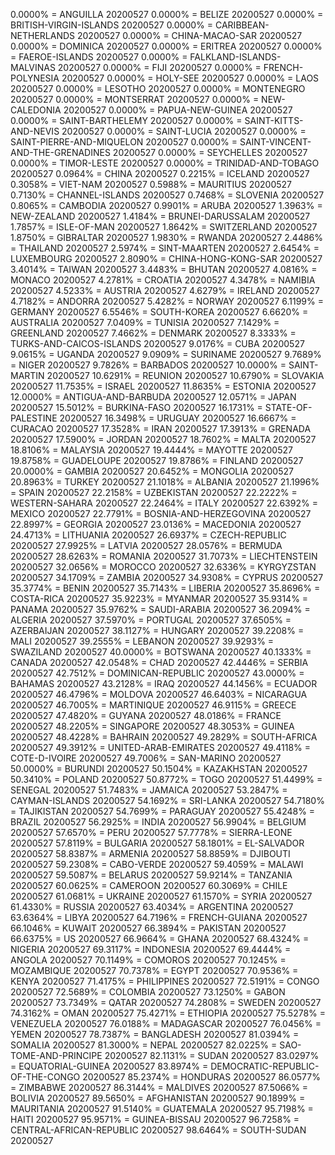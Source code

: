 0.0000% = ANGUILLA 20200527 
0.0000% = BELIZE 20200527 
0.0000% = BRITISH-VIRGIN-ISLANDS 20200527 
0.0000% = CARIBBEAN-NETHERLANDS 20200527 
0.0000% = CHINA-MACAO-SAR 20200527 
0.0000% = DOMINICA 20200527 
0.0000% = ERITREA 20200527 
0.0000% = FAEROE-ISLANDS 20200527 
0.0000% = FALKLAND-ISLANDS-MALVINAS 20200527 
0.0000% = FIJI 20200527 
0.0000% = FRENCH-POLYNESIA 20200527 
0.0000% = HOLY-SEE 20200527 
0.0000% = LAOS 20200527 
0.0000% = LESOTHO 20200527 
0.0000% = MONTENEGRO 20200527 
0.0000% = MONTSERRAT 20200527 
0.0000% = NEW-CALEDONIA 20200527 
0.0000% = PAPUA-NEW-GUINEA 20200527 
0.0000% = SAINT-BARTHELEMY 20200527 
0.0000% = SAINT-KITTS-AND-NEVIS 20200527 
0.0000% = SAINT-LUCIA 20200527 
0.0000% = SAINT-PIERRE-AND-MIQUELON 20200527 
0.0000% = SAINT-VINCENT-AND-THE-GRENADINES 20200527 
0.0000% = SEYCHELLES 20200527 
0.0000% = TIMOR-LESTE 20200527 
0.0000% = TRINIDAD-AND-TOBAGO 20200527 
0.0964% = CHINA 20200527 
0.2215% = ICELAND 20200527 
0.3058% = VIET-NAM 20200527 
0.5988% = MAURITIUS 20200527 
0.7130% = CHANNEL-ISLANDS 20200527 
0.7468% = SLOVENIA 20200527 
0.8065% = CAMBODIA 20200527 
0.9901% = ARUBA 20200527 
1.3963% = NEW-ZEALAND 20200527 
1.4184% = BRUNEI-DARUSSALAM 20200527 
1.7857% = ISLE-OF-MAN 20200527 
1.8642% = SWITZERLAND 20200527 
1.8750% = GIBRALTAR 20200527 
1.9830% = RWANDA 20200527 
2.4486% = THAILAND 20200527 
2.5974% = SINT-MAARTEN 20200527 
2.6454% = LUXEMBOURG 20200527 
2.8090% = CHINA-HONG-KONG-SAR 20200527 
3.4014% = TAIWAN 20200527 
3.4483% = BHUTAN 20200527 
4.0816% = MONACO 20200527 
4.2781% = CROATIA 20200527 
4.3478% = NAMIBIA 20200527 
4.5233% = AUSTRIA 20200527 
4.6279% = IRELAND 20200527 
4.7182% = ANDORRA 20200527 
5.4282% = NORWAY 20200527 
6.1199% = GERMANY 20200527 
6.5546% = SOUTH-KOREA 20200527 
6.6620% = AUSTRALIA 20200527 
7.0409% = TUNISIA 20200527 
7.1429% = GREENLAND 20200527 
7.4662% = DENMARK 20200527 
8.3333% = TURKS-AND-CAICOS-ISLANDS 20200527 
9.0176% = CUBA 20200527 
9.0615% = UGANDA 20200527 
9.0909% = SURINAME 20200527 
9.7689% = NIGER 20200527 
9.7826% = BARBADOS 20200527 
10.0000% = SAINT-MARTIN 20200527 
10.6291% = REUNION 20200527 
10.6790% = SLOVAKIA 20200527 
11.7535% = ISRAEL 20200527 
11.8635% = ESTONIA 20200527 
12.0000% = ANTIGUA-AND-BARBUDA 20200527 
12.0571% = JAPAN 20200527 
15.5012% = BURKINA-FASO 20200527 
16.1731% = STATE-OF-PALESTINE 20200527 
16.3498% = URUGUAY 20200527 
16.6667% = CURACAO 20200527 
17.3528% = IRAN 20200527 
17.3913% = GRENADA 20200527 
17.5900% = JORDAN 20200527 
18.7602% = MALTA 20200527 
18.8106% = MALAYSIA 20200527 
19.4444% = MAYOTTE 20200527 
19.8758% = GUADELOUPE 20200527 
19.8786% = FINLAND 20200527 
20.0000% = GAMBIA 20200527 
20.6452% = MONGOLIA 20200527 
20.8963% = TURKEY 20200527 
21.1018% = ALBANIA 20200527 
21.1996% = SPAIN 20200527 
22.2158% = UZBEKISTAN 20200527 
22.2222% = WESTERN-SAHARA 20200527 
22.2464% = ITALY 20200527 
22.6392% = MEXICO 20200527 
22.7791% = BOSNIA-AND-HERZEGOVINA 20200527 
22.8997% = GEORGIA 20200527 
23.0136% = MACEDONIA 20200527 
24.4713% = LITHUANIA 20200527 
26.6937% = CZECH-REPUBLIC 20200527 
27.9925% = LATVIA 20200527 
28.0576% = BERMUDA 20200527 
28.6263% = ROMANIA 20200527 
31.7073% = LIECHTENSTEIN 20200527 
32.0656% = MOROCCO 20200527 
32.6336% = KYRGYZSTAN 20200527 
34.1709% = ZAMBIA 20200527 
34.9308% = CYPRUS 20200527 
35.3774% = BENIN 20200527 
35.7143% = LIBERIA 20200527 
35.8696% = COSTA-RICA 20200527 
35.9223% = MYANMAR 20200527 
35.9314% = PANAMA 20200527 
35.9762% = SAUDI-ARABIA 20200527 
36.2094% = ALGERIA 20200527 
37.5970% = PORTUGAL 20200527 
37.6505% = AZERBAIJAN 20200527 
38.1127% = HUNGARY 20200527 
39.2208% = MALI 20200527 
39.2555% = LEBANON 20200527 
39.9293% = SWAZILAND 20200527 
40.0000% = BOTSWANA 20200527 
40.1333% = CANADA 20200527 
42.0548% = CHAD 20200527 
42.4446% = SERBIA 20200527 
42.7512% = DOMINICAN-REPUBLIC 20200527 
43.0000% = BAHAMAS 20200527 
43.2128% = IRAQ 20200527 
44.1456% = ECUADOR 20200527 
46.4796% = MOLDOVA 20200527 
46.6403% = NICARAGUA 20200527 
46.7005% = MARTINIQUE 20200527 
46.9115% = GREECE 20200527 
47.4820% = GUYANA 20200527 
48.0186% = FRANCE 20200527 
48.2205% = SINGAPORE 20200527 
48.3053% = GUINEA 20200527 
48.4228% = BAHRAIN 20200527 
49.2829% = SOUTH-AFRICA 20200527 
49.3912% = UNITED-ARAB-EMIRATES 20200527 
49.4118% = COTE-D-IVOIRE 20200527 
49.7006% = SAN-MARINO 20200527 
50.0000% = BURUNDI 20200527 
50.1504% = KAZAKHSTAN 20200527 
50.3410% = POLAND 20200527 
50.8772% = TOGO 20200527 
51.4499% = SENEGAL 20200527 
51.7483% = JAMAICA 20200527 
53.2847% = CAYMAN-ISLANDS 20200527 
54.1692% = SRI-LANKA 20200527 
54.7180% = TAJIKISTAN 20200527 
54.7699% = PARAGUAY 20200527 
55.4248% = BRAZIL 20200527 
56.2925% = INDIA 20200527 
56.9904% = BELGIUM 20200527 
57.6570% = PERU 20200527 
57.7778% = SIERRA-LEONE 20200527 
57.8119% = BULGARIA 20200527 
58.1801% = EL-SALVADOR 20200527 
58.8387% = ARMENIA 20200527 
58.8859% = DJIBOUTI 20200527 
59.2308% = CABO-VERDE 20200527 
59.4059% = MALAWI 20200527 
59.5087% = BELARUS 20200527 
59.9214% = TANZANIA 20200527 
60.0625% = CAMEROON 20200527 
60.3069% = CHILE 20200527 
61.0681% = UKRAINE 20200527 
61.1570% = SYRIA 20200527 
61.4330% = RUSSIA 20200527 
63.4034% = ARGENTINA 20200527 
63.6364% = LIBYA 20200527 
64.7196% = FRENCH-GUIANA 20200527 
66.1046% = KUWAIT 20200527 
66.3894% = PAKISTAN 20200527 
66.6375% = US 20200527 
66.9664% = GHANA 20200527 
68.4324% = NIGERIA 20200527 
69.3117% = INDONESIA 20200527 
69.4444% = ANGOLA 20200527 
70.1149% = COMOROS 20200527 
70.1245% = MOZAMBIQUE 20200527 
70.7378% = EGYPT 20200527 
70.9536% = KENYA 20200527 
71.4175% = PHILIPPINES 20200527 
72.5191% = CONGO 20200527 
72.5689% = COLOMBIA 20200527 
73.1250% = GABON 20200527 
73.7349% = QATAR 20200527 
74.2808% = SWEDEN 20200527 
74.3162% = OMAN 20200527 
75.4271% = ETHIOPIA 20200527 
75.5278% = VENEZUELA 20200527 
76.0188% = MADAGASCAR 20200527 
76.0456% = YEMEN 20200527 
78.7387% = BANGLADESH 20200527 
81.0394% = SOMALIA 20200527 
81.3000% = NEPAL 20200527 
82.0225% = SAO-TOME-AND-PRINCIPE 20200527 
82.1131% = SUDAN 20200527 
83.0297% = EQUATORIAL-GUINEA 20200527 
83.8974% = DEMOCRATIC-REPUBLIC-OF-THE-CONGO 20200527 
85.2374% = HONDURAS 20200527 
86.0577% = ZIMBABWE 20200527 
86.3144% = MALDIVES 20200527 
87.5066% = BOLIVIA 20200527 
89.5650% = AFGHANISTAN 20200527 
90.1899% = MAURITANIA 20200527 
91.5140% = GUATEMALA 20200527 
95.7198% = HAITI 20200527 
95.9571% = GUINEA-BISSAU 20200527 
96.7258% = CENTRAL-AFRICAN-REPUBLIC 20200527 
98.6464% = SOUTH-SUDAN 20200527 
